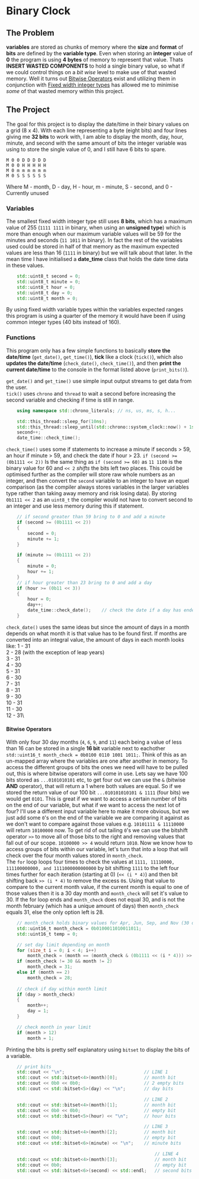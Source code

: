 # Binary Clock

## The Problem
**variables** are stored as chunks of memory where the **size** and **format** of **bits** are defined by the **variable type**. Even when storing an **integer** value of **0** the program is using **4 bytes** of memory to represent that value. Thats **INSERT WASTED COMPONENTS** to hold a single binary value, so what if we could control things on a *bit wise* level to make use of that wasted memory. Well it turns out [Bitwise Operators](https://en.cppreference.com/w/cpp/language/operator_arithmetic) exist and utilizing them in conjunction with [Fixed width integer types](https://en.cppreference.com/w/cpp/types/integer) has allowed me to minimise *some* of that wasted memory within this project.

## The Project
The goal for this project is to display the date/time in their binary values on a grid (8 x 4). With each line representing a byte (eight bits) and four lines giving me **32 bits** to work with, I am able to display the month, day, hour, minute, and second with the same amount of bits the integer variable was using to store the single value of 0, and I still have 6 bits to spare.
```
M 0 0 D D D D D 
M 0 0 H H H H H 
M 0 m m m m m m 
M 0 S S S S S S 
```
Where M - month, D - day, H - hour, m - minute, S - second, and 0 - Currently unused

### Variables
The smallest fixed width integer type still uses **8 bits**, which has a maximum value of 255 (```1111 1111``` in binary, when using an **unsigned type**) which is more than enough when our maximum variable values will be 59 for the minutes and seconds (```11 1011``` in binary). In fact the rest of the variables used could be stored in half of that memory as the maximum expected values are less than 16 (```1111``` in binary) but we will talk about that later. In the mean time I have initialised a **date_time** class that holds the date time data in these values.
```cpp
	std::uint8_t second = 0;
	std::uint8_t minute = 0;
	std::uint8_t hour = 0;
	std::uint8_t day = 0;
	std::uint8_t month = 0;
```
By using fixed width variable types within the variables expected ranges this program is using a quarter of the memory it would have been if using common integer types (40 bits instead of 160).

### Functions
This program only has a few simple functions to basically **store the date/time** (```get_date()```, ```get_time()```), **tick** like a clock (```tick()```), which also **updates the date/time** (```check_date()```, ```check_time()```), and then **print the current date/time** to the console in the format listed above (```print_bits()```).

```get_date()``` and ```get_time()``` use simple input output streams to get data from the user.\
```tick()``` uses ```chrono``` and ```thread``` to wait a second before increasing the second variable and checking if time is still in range.
```cpp
    using namespace std::chrono_literals; // ns, us, ms, s, h...

	std::this_thread::sleep_for(10ns);
	std::this_thread::sleep_until(std::chrono::system_clock::now() + 1s);
	second++;
    date_time::check_time();
```
```check_time()``` uses some if statements to increase a minute if seconds > 59, an hour if minute > 59, and check the date if hour > 23. ```if (second >= (0b1111 << 2))``` Is the same thing as ```if (second >= 60)``` as ```11 1100``` is the binary value for 60 and ```<< 2``` *shifts* the bits left two places. This could be optimised further as the compiler will store raw whole numbers as an integer, and then convert the ```second``` variable to an integer to have an equel comparison (as the compiler always stores variables in the larger variables type rather than taking away memory and risk losing data). By storing ```0b1111 << 2``` as an ```uint8_t``` the compiler would not have to convert second to an integer and use less memory during this if statement. 
```cpp
	// if second greater than 59 bring to 0 and add a minute
	if (second >= (0b1111 << 2))
	{
		second = 0;
		minute += 1;
	}

	if (minute >= (0b1111 << 2))
	{
		minute = 0;
		hour += 1;
	}
	// if hour greater than 23 bring to 0 and add a day
	if (hour >= (0b11 << 3))
	{
		hour = 0;
		day++;
		date_time::check_date();	// check the date if a day has ended
	}
```
```check_date()``` uses the same ideas but since the amount of days in a month depends on what month it is that value has to be found first. If months are converted into an integral value, the amount of days in each month looks like:
1 - 31\
2 - 28 (with the exception of leap years)\
3 - 31\
4 - 30\
5 - 31\
6 - 30\
7 - 31\
8 - 31\
9 - 30\
10 - 31\
11 - 30\
12 - 31\
#### Bitwise Operators
With only four 30 day months (```4```, ```6```, ```9```, and ```11```) each being a value of less than 16 can be stored in a single **16 bit** variable next to eachother ```std::uint16_t month_check = 0b0100 0110 1001 1011;```. Think of this as an un-mapped array where the variables are one after another in memory. To access the different groups of bits the ones we need will have to be pulled out, this is where bitwise operators will come in use. Lets say we have 100 bits stored as ```...0101010101``` etc, to get four out we can use the ```&``` (bitwise **AND** operator), that will return a 1 where both values are equal. So if we stored the return value of our 100 bit ```...010101010101 & 1111``` (four bits) we would get ```0101```. This is great if we want to access a certain number of bits on the end of our variable, but what if we want to access the next lot of four? I'll use a different input variable here to make it more obvious, but we just add some ```0```'s on the end of the variable we are comparing it against as we don't want to compare against those values e.g. ```10101111 & 11110000``` will return ```10100000``` now. To get rid of out tailing ```0```'s we can use the bitshift operator ```>>``` to move all of those bits to the right and removing values that fall out of our scope. ```10100000 >> 4``` would return ```1010```. Now we know how to access groups of bits within our variable, let's turn that into a loop that will check over the four month values stored in ```month_check```.\
The ```for``` loop loops four times to check the values at ```1111, 11110000, 111100000000, and 1111000000000000``` by bit shifting ```1111``` to the left four times further for each iteration (starting at 0) (```<< (i * 4)```) and then bit shifting back ```>> (i * 4)``` to remove the excess ```0```s. Using that value to compare to the current month value, if the current month is equal to one of those values then it is a 30 day month and ```month_check``` will set it's value to 30. If the for loop ends and ```month_check``` does not equal 30, and is not the month february (which has a unique amount of days) then ```month_check``` equals 31, else the only option left is 28.

```cpp
	// month_check holds binary values for Apr, Jun, Sep, and Nov (30 day months)
	std::uint16_t month_check = 0b0100011010011011; 
	std::uint16_t temp = 0;

	// set day limit depending on month
	for (size_t i = 0; i < 4; i++) 
		month_check = (month == (month_check & (0b1111 << (i * 4))) >> (i * 4)) ? 30 : month_check;
	if (month_check != 30 && month != 2)
		month_check = 31;
	else if (month == 2)
		month_check = 28;
	
	// check if day within month limit
	if (day > month_check)
	{
		month++;
		day = 1;
	}

	// check month in year limit
	if (month > 12)
		month = 1;
```
Printing the bits is pretty self explanatory using ```bitset``` to display the bits of a variable.
```cpp
	// print bits
	std::cout << "\n";								// LINE 1
	std::cout << std::bitset<4>(month)[0];			// month bit
	std::cout << 0b0 << 0b0;						// 2 empty bits
	std::cout << std::bitset<5>(day) << "\n";		// day bits

													// LINE 2
	std::cout << std::bitset<4>(month)[1];			// month bit
	std::cout << 0b0 << 0b0;						// empty bit
	std::cout << std::bitset<5>(hour) << "\n";		// hour bits

													// LINE 3
	std::cout << std::bitset<4>(month)[2];			// month bit
	std::cout << 0b0;								// empty bit
	std::cout << std::bitset<6>(minute) << "\n";	// minute bits

														// LINE 4
	std::cout << std::bitset<4>(month)[3];				// month bit
	std::cout << 0b0;									// empty bit
	std::cout << std::bitset<6>(second) << std::endl;	// second bits
```
